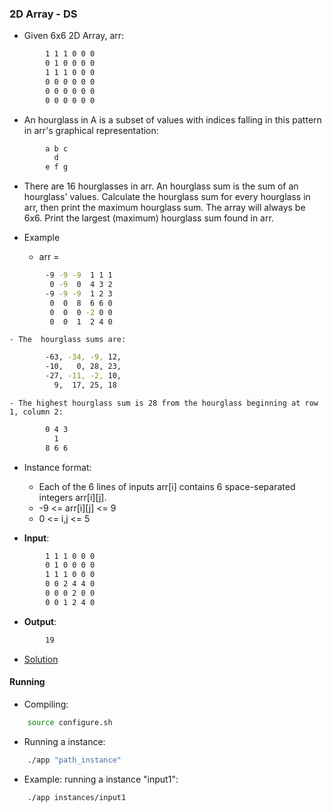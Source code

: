 ### 2D Array - DS
- Given 6x6 2D Array, arr:
````bash
        1 1 1 0 0 0
        0 1 0 0 0 0
        1 1 1 0 0 0
        0 0 0 0 0 0
        0 0 0 0 0 0
        0 0 0 0 0 0
````
- An hourglass in A is a subset of values with indices falling in this pattern in arr's graphical representation:
````bash
        a b c
          d
        e f g
````
- There are 16 hourglasses in arr. An hourglass sum is the sum of an hourglass' values. Calculate the hourglass sum for every hourglass in arr, then print the maximum hourglass sum. The array will always be 6x6. Print the largest (maximum) hourglass sum found in arr.

- Example
    - arr =
````bash
        -9 -9 -9  1 1 1 
         0 -9  0  4 3 2
        -9 -9 -9  1 2 3
         0  0  8  6 6 0
         0  0  0 -2 0 0
         0  0  1  2 4 0
````
    - The  hourglass sums are:
````bash
        -63, -34, -9, 12,
        -10,   0, 28, 23,
        -27, -11, -2, 10,
          9,  17, 25, 18
````
    - The highest hourglass sum is 28 from the hourglass beginning at row 1, column 2:
````bash
        0 4 3
          1
        8 6 6
````

- Instance format:
    - Each of the 6 lines of inputs arr[i] contains 6 space-separated integers arr[i][j]. 
    - -9 <= arr[i][j] <= 9
    - 0 <= i,j <= 5

- **Input**:
````bash
        1 1 1 0 0 0
        0 1 0 0 0 0
        1 1 1 0 0 0
        0 0 2 4 4 0
        0 0 0 2 0 0
        0 0 1 2 4 0
````

- **Output**:
````bash
        19
````

- [Solution](main.cpp)

#### Running
- Compiling:
````bash
    source configure.sh
````

- Running a instance:
````bash
    ./app "path_instance"
````

- Example: running a instance "input1":
````bash
    ./app instances/input1
````
